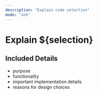```yaml
---
description: "Explain code selection"
mode: "ask"
---
```


# Explain ${selection}

## Included Details
- purpose
- functionality
- important implementation details
- reasons for design choices
